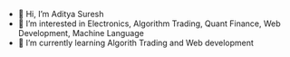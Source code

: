 - 👋 Hi, I’m Aditya Suresh
- 👀 I’m interested in Electronics, Algorithm Trading, Quant Finance, Web Development, Machine Language
- 🌱 I’m currently learning Algorith Trading and Web development

<!---
Atg2002/Atg2002 is a ✨ special ✨ repository because its `README.md` (this file) appears on your GitHub profile.
You can click the Preview link to take a look at your changes.
--->
